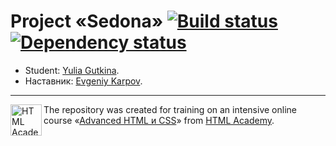 # Project «Sedona» [![Build status][travis-image]][travis-url] [![Dependency status][dependency-image]][dependency-url]

* Student: [Yulia Gutkina](https://up.htmlacademy.ru/adaptive/6/user/128700).
* Наставник: [Evgeniy Karpov](https://htmlacademy.ru/profile/id70583).

---

<a href="https://htmlacademy.ru/intensive/adaptive"><img align="left" width="50" height="50" alt="HTML Academy" src="https://up.htmlacademy.ru/static/img/intensive/adaptive/logo-for-github.svg"></a>

The repository was created for training on an intensive online course «[Advanced HTML и CSS](https://htmlacademy.ru/intensive/adaptive)» from [HTML Academy](https://htmlacademy.ru).

[travis-image]: https://travis-ci.org/htmlacademy-adaptive/128700-sedona.svg?branch=master
[travis-url]: https://travis-ci.org/htmlacademy-adaptive/128700-sedona
[dependency-image]: https://david-dm.org/htmlacademy-adaptive/128700-sedona.svg?style=flat-square
[dependency-url]: https://david-dm.org/htmlacademy-adaptive/128700-sedona
